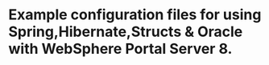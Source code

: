 # Example configuration files for using Spring,Hibernate,Structs & Oracle with WebSphere Portal Server 8.


